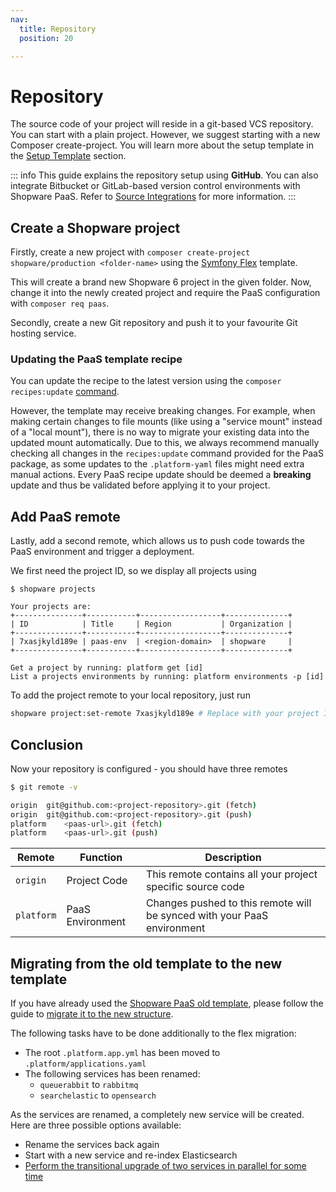 ```yaml
---
nav:
  title: Repository
  position: 20

---
```


# Repository

The source code of your project will reside in a git-based VCS repository. You can start with a plain project. However, we suggest starting with a new Composer create-project. You will learn more about the setup template in the [Setup Template](setup-template) section.

::: info
This guide explains the repository setup using **GitHub**. You can also integrate Bitbucket or GitLab-based version control environments with Shopware PaaS. Refer to [Source Integrations](https://docs.platform.sh/integrations/source.html) for more information.
:::

## Create a Shopware project

Firstly,  create a new project with `composer create-project shopware/production <folder-name>` using the [Symfony Flex](../../guides/installation/flex) template.

This will create a brand new Shopware 6 project in the given folder. Now, change it into the newly created project and require the PaaS configuration with `composer req paas`.

Secondly, create a new Git repository and push it to your favourite Git hosting service.

### Updating the PaaS template recipe

You can update the recipe to the latest version using the `composer recipes:update` [command](https://symfony.com/blog/fast-smart-flex-recipe-upgrades-with-recipes-update).

However, the template may receive breaking changes. For example, when making certain changes to file mounts (like using a "service mount" instead of a "local mount"), there is no way to migrate your existing data into the updated mount automatically. Due to this, we always recommend manually checking all changes in the `recipes:update` command provided for the PaaS package, as some updates to the `.platform-yaml` files might need extra manual actions. Every PaaS recipe update should be deemed a **breaking** update and thus be validated before applying it to your project.

## Add PaaS remote

Lastly, add a second remote, which allows us to push code towards the PaaS environment and trigger a deployment.

We first need the project ID, so we display all projects using

```bash{7}
$ shopware projects

Your projects are:
+---------------+-----------+------------------+--------------+
| ID            | Title     | Region           | Organization |
+---------------+-----------+------------------+--------------+
| 7xasjkyld189e | paas-env  | <region-domain>  | shopware     |
+---------------+-----------+------------------+--------------+

Get a project by running: platform get [id]
List a projects environments by running: platform environments -p [id]
```

To add the project remote to your local repository, just run

```bash
shopware project:set-remote 7xasjkyld189e # Replace with your project ID
```

## Conclusion

Now your repository is configured - you should have three remotes

```sh
$ git remote -v

origin	git@github.com:<project-repository>.git (fetch)
origin	git@github.com:<project-repository>.git (push)
platform	<paas-url>.git (fetch)
platform	<paas-url>.git (push)
```

| Remote     | Function          | Description                                                             |
|------------|-------------------|-------------------------------------------------------------------------|
| `origin`   | Project Code      | This remote contains all your project specific source code              |
| `platform` | PaaS Environment  | Changes pushed to this remote will be synced with your PaaS environment |

## Migrating from the old template to the new template

If you have already used the [Shopware PaaS old template](https://github.com/shopware/paas), please follow the guide to [migrate it to the new structure](../../guides/installation/template#how-to-migrate-from-production-template-to-symfony-flex).

The following tasks have to be done additionally to the flex migration:

* The root `.platform.app.yml` has been moved to `.platform/applications.yaml`
* The following services has been renamed:
    * `queuerabbit` to `rabbitmq`
    * `searchelastic` to `opensearch`

As the services are renamed, a completely new service will be created. Here are three possible options available:

* Rename the services back again
* Start with a new service and re-index Elasticsearch
* [Perform the transitional upgrade of two services in parallel for some time](https://docs.platform.sh/add-services/opensearch.html#upgrading)
